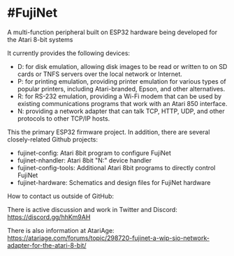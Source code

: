 #FujiNet   
=========

A multi-function peripheral built on ESP32 hardware being developed for the Atari 8-bit systems

It currently provides the following devices:

* D: for disk emulation, allowing disk images to be read or written to on SD cards or TNFS servers over the local network or Internet.
* P: for printing emulation, providing printer emulation for various types of popular printers, including Atari-branded, Epson, and other alternatives.
* R: for RS-232 emulation, providing a Wi-Fi modem that can be used by existing communications programs that work with an Atari 850 interface.
* N: providing a network adapter that can talk TCP, HTTP, UDP, and other protocols to other TCP/IP hosts.

This the primary ESP32 firmware project. In addition, there are several closely-related Github projects:

* fujinet-config: Atari 8bit program to configure FujiNet
* fujinet-nhandler: Atari 8bit "N:" device handler
* fujinet-config-tools: Additional Atari 8bit programs to directly control FujiNet
* fujinet-hardware: Schematics and design files for FujiNet hardware

How to contact us outside of GitHub:

There is active discussion and work in Twitter and Discord: https://discord.gg/hhKm9AH

There is also information at AtariAge: https://atariage.com/forums/topic/298720-fujinet-a-wip-sio-network-adapter-for-the-atari-8-bit/
